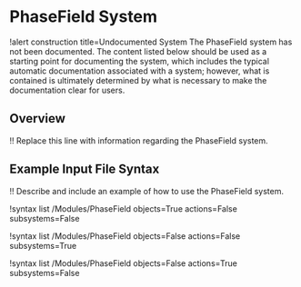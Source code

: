 # PhaseField System

!alert construction title=Undocumented System
The PhaseField system has not been documented. The content listed below should be used as a starting
point for documenting the system, which includes the typical automatic documentation associated with
a system; however, what is contained is ultimately determined by what is necessary to make the
documentation clear for users.

## Overview

!! Replace this line with information regarding the PhaseField system.

## Example Input File Syntax

!! Describe and include an example of how to use the PhaseField system.

!syntax list /Modules/PhaseField objects=True actions=False subsystems=False

!syntax list /Modules/PhaseField objects=False actions=False subsystems=True

!syntax list /Modules/PhaseField objects=False actions=True subsystems=False
